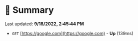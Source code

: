 # 📖 Summary
Last updated: **9/18/2022, 2:45:44 PM**

- `GET` [https://google.com](https://google.com) - **Up** (139ms)

